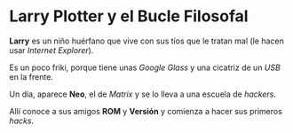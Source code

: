 # Larry Plotter y el Bucle Filosofal

**Larry** es un niño huérfano que vive con sus tíos que le tratan mal (le hacen usar *Internet Explorer*).

Es un poco friki, porque tiene unas *Google Glass* y una cicatriz de un *USB* en la frente.

Un día, aparece **Neo**, el de *Matrix* y se lo lleva a una escuela de *hackers*.

Allí conoce a sus amigos **ROM** y **Versión** y comienza a hacer sus primeros *hacks*.
